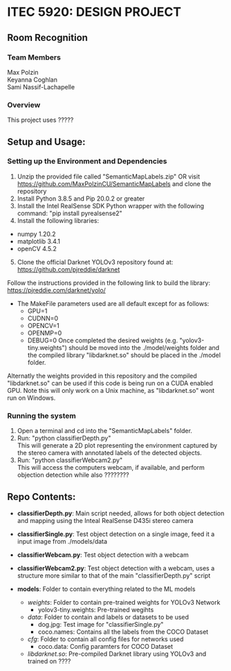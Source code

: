 # ITEC 5920: DESIGN PROJECT
## Room Recognition
### Team Members
Max Polzin  
Keyanna Coghlan  
Sami Nassif-Lachapelle  

### Overview
This project uses ?????

## Setup and Usage:
### Setting up the Environment and Dependencies
1. Unzip the provided file called "SemanticMapLabels.zip" OR visit https://github.com/MaxPolzinCU/SemanticMapLabels and clone the repository
2. Install Python 3.8.5 and Pip 20.0.2 or greater
3. Install the Intel RealSense SDK Python wrapper with the following command: "pip install pyrealsense2"
4. Install the following libraries:
- numpy 1.20.2
- matplotlib 3.4.1
- openCV 4.5.2
5. Clone the official Darknet YOLOv3 repository found at: https://github.com/pjreddie/darknet

Follow the instructions provided in the following link to build the library: https://pjreddie.com/darknet/yolo/
- The MakeFile parameters used are all default except for as follows:
    - GPU=1
    - CUDNN=0
    - OPENCV=1
    - OPENMP=0
    - DEBUG=0
Once completed the desired weights (e.g. "yolov3-tiny.weights") should be moved into the ./model/weights folder and the compiled library "libdarknet.so" should be placed in the ./model folder. 

Alternatly the weights provided in this repository and the compiled "libdarknet.so" can be used if this code is being run on a CUDA enabled GPU. Note this will only work on a Unix machine, as "libdarknet.so" wont run on Windows.

### Running the system
1. Open a terminal and cd into the "SemanticMapLabels" folder.
2. Run: "python classifierDepth.py" \
This will generate a 2D plot representing the environment captured by the stereo camera with annotated labels of the detected objects.   
4. Run: "python classifierWebcam2.py" \
This will access the computers webcam, if available, and perform objection detection while also ????????

## Repo Contents:
- **classifierDepth.py**: Main script needed, allows for both object detection and mapping using the Inteal RealSense D435i stereo camera

- **classifierSingle.py**: Test object detection on a single image, feed it a input image from ./models/data

- **classifierWebcam.py**: Test object detection with a webcam

- **classifierWebcam2.py**: Test object detection with a webcam, uses a structure more similar to that of the main "classifierDepth.py" script

- **models**: Folder to contain everything related to the ML models
    - *weights*: Folder to contain pre-trained weights for YOLOv3 Network
        - yolov3-tiny.weights: Pre-trained wegihts
    - *data*: Folder to contain and labels or datasets to be used
        - dog.jpg: Test image for "classifierSingle.py"
        - coco.names: Contains all the labels from the COCO Dataset
    - *cfg*: Folder to contain all config files for networks used
        - coco.data: Config paramters for COCO Dataset
    - *libdarknet.so*: Pre-compiled Darknet library using YOLOv3 and trained on ????

